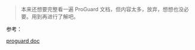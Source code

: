 > 本来还想要完整看一遍 ProGuard 文档，但内容太多，放弃，想想也没必要。用到再进行了解吧。



























参考：    

[proguard doc](https://stuff.mit.edu/afs/sipb/project/android/sdk/android-sdk-linux/tools/proguard/docs/index.html#manual/introduction.html)